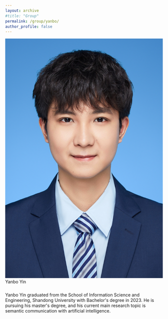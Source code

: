 ```yaml
---
layout: archive
#title: "Group"
permalink: /group/yanbo/
author_profile: false
---
```


<link rel="stylesheet" href="/css/customized-stylesheet.css">

<div class="content-framework">

<div class="group-member">
    <div class="member-photo"><img src="/images/yinyb.jpg"></div>
    <div class="member-info-sets">
        <div class="member-name" style="margin-bottom: 25px;">Yanbo Yin</div>
        <div class="member-misc">Yanbo Yin graduated from the School of Information Science and Engineering, Shandong University with Bachelor's degree in 2023. He is pursuing his master's degree, and his current main research topic is semantic communication with artificial intelligence.</div>
    </div>
</div>

<!--div class="member-misc" style="white-space: pre; font-family: monospace">1.&nbsp;&nbsp;def biography():<br>2.&nbsp;&nbsp;&nbsp;&nbsp;if question == education_experience:<br>3.&nbsp;&nbsp;&nbsp;&nbsp;&nbsp;&nbsp;print(f'Graduated from the School of Information Science and Engineering, Shandong University<br>&nbsp;&nbsp;&nbsp;&nbsp;&nbsp;&nbsp;&nbsp;&nbsp;&nbsp;&nbsp;&nbsp;&nbsp;&nbsp;&nbsp;&nbsp;&nbsp;with Bachelor's degree in 2023. ')<br>4.&nbsp;&nbsp;&nbsp;&nbsp;return</div->

</div>
